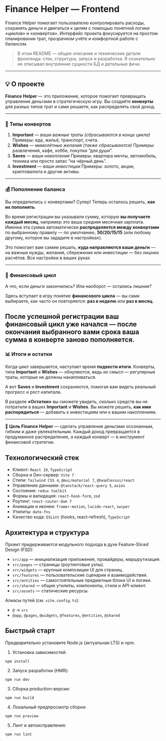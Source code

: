 # Finance Helper — Frontend

Finance Helper помогает пользователю контролировать расходы, сохранять деньги и двигаться к целям с помощью понятной логики «циклов» и «конвертов». Интерфейс проекта фокусируется на простом планировании трат, прозрачном учёте и комфортной работе с балансом.

> В этом README — общее описание и технические детали фронтенда: стек, структура, запуск и разработка. Я сознательно не описывал внутренние сущности БД и детальные фичи.


---

## 💡 О проекте

**Finance Helper** — это приложение, которое помогает превращать управление деньгами в стратегическую игру.
Вы создаёте **конверты** для разных типов трат и сами решаете, как распределять свой доход.

---

### 🧾 Типы конвертов

1. **Important** — *ваши важные траты (сбрасываются в конце цикла)*
   Примеры: еда, жильё, транспорт, счета.
2. **Wishes** — *мимолётные желания (также сбрасываются)*
   Примеры: развлечения, кафе, хобби, покупки “для души”.
3. **Saves** — *ваши накопления*
   Примеры: квартира мечты, автомобиль, техника или просто запас “на чёрный день”.
4. **Investment** — *ваши инвестиции*
   Примеры: золото, акции, криптовалюта и другие активы.

---

### 💰 Пополнение баланса

Вы определились с конвертами? Супер!
Теперь осталось решить, **как их пополнять**.

Во время регистрации вы указывали сумму, которую **вы получаете каждый месяц**, например это ваша средняя месячная зарплата. Именна эта сумма автоматически **распределяется между конвертами** по выбранному правилу — по умолчанию, **50/20/15/15**
(или любому другому, которое вы зададите в настройках).

Это помогает вам самим решать, **куда направляются ваши деньги** —
на важные нужды, желания, сбережения или инвестиции — без лишних расчётов. Все настройки в ваших руках

---

### 🔁 Финансовый цикл

А что, если деньги закончились? Или наоборот — остались лишние?

Здесь вступает в игру понятие **финансового цикла** —
вы сами выбираете, как часто он повторяется: **раз в неделю** или **раз в месяц**.

После успешной регистрации ваш финансовый цикл уже начался —
после окончания выбранного вами срока ваша сумма в конверте заново пополняется.
---

### 📊 Итоги и остатки

Когда цикл завершается, наступает время **подвести итоги**.
Конверты, типа **Important** и **Wishes** — обнуляются,
ведь их смысл — регулярные траты, которые не должны накапливаться.

А вот **Saves** и **Investment** сохраняются, помогая вам видеть реальный прогресс и рост капитала.

В разделе **«Остатки»** вы сможете увидеть,
сколько средств вы не потратили в ваших **Important** и **Wishes**.
Вы можете решить, **как ими распорядиться** — добавить к инвестициям или к вашим накоплениям.

---

🎯 **Цель Finance Helper** —
сделать управление деньгами осознанным, гибким и даже увлекательным.
Каждый доход превращается в продуманное распределение,
а каждый конверт — в инструмент финансовой стратегии.


## Технологический стек

- Клиент: `React 19`, `TypeScript`
- Сборка и Dev-сервер: `Vite 7`
- Стили: `Tailwind CSS 4`, `@mui/material 7`, `@headlessui/react`
- Управление данными: `@tanstack/react-query 5`, `axios`
- Состояние: `redux toolkit` 
- Формы и валидация: `react-hook-form`, `zod`
- Роутинг: `react-router-dom 7`
- Анимации и иконки: `framer-motion`, `lucide-react`, `swiper`
- Утилиты: `date-fns`
- Качество кода: `ESLint` (hooks, react-refresh), `TypeScript`

## Архитектура и структура

Проект придерживается модульного подхода в духе Feature-Sliced Design (FSD):

- `src/app` — инициализация приложения, провайдеры, маршрутизация.
- `src/pages` — страницы (роутинговые узлы).
- `src/widgets` — крупные композиции UI для страниц.
- `src/features` — пользовательские сценарии и взаимодействия.
- `src/entities` — самостоятельные предметные блоки UI и логики.
- `src/shared` — общие утилиты, компоненты, стили и API-клиент.
- `src/assets` — статические ресурсы.

Алиасы путей (см. `vite.config.ts`):

- `@` → `src`
- `@app`, `@pages`, `@widgets`, `@features`, `@entities`, `@shared`

## Быстрый старт

Предварительно установите Node.js (актуальная LTS) и npm.

1) Установка зависимостей:

```
npm install
```

2) Запуск разработки (HMR):

```
npm run dev
```

3) Сборка production-версии:

```
npm run build
```

4) Локальный предпросмотр сборки:

```
npm run preview
```

5) Линт и автоисправления:

```
npm run lint
```

